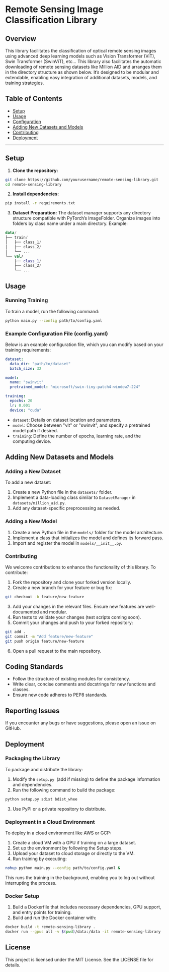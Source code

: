 # Remote Sensing Image Classification Library

## Overview
This library facilitates the classification of optical remote sensing images using advanced deep learning models such as Vision Transformer (ViT), Swin Transformer (SwinViT), etc... This library also facilitates the automatic downloading of remote sensing datasets like Million AID and arranges them in the directory structure as shown below. It’s designed to be modular and extendable, enabling easy integration of additional datasets, models, and training strategies.

## Table of Contents
- [Setup](#setup)
- [Usage](#usage)
- [Configuration](#configuration)
- [Adding New Datasets and Models](#adding-new-datasets-and-models)
- [Contributing](#contributing)
- [Deployment](#deployment)

---

## Setup

1. **Clone the repository:**
```bash
git clone https://github.com/yourusername/remote-sensing-library.git
cd remote-sensing-library
```

2. **Install dependencies:**
```bash
pip install -r requirements.txt
```

3. **Dataset Preparation:**
The dataset manager supports any directory structure compatible with PyTorch’s ImageFolder. Organize images into folders by class name under a main directory.
Example:
```kotlin
data/
├── train/
│   ├── class_1/
│   ├── class_2/
│   └── ...
└── val/
    ├── class_1/
    ├── class_2/
    └── ...
```

## Usage
### Running Training
To train a model, run the following command:
```bash
python main.py --config path/to/config.yaml
```
### Example Configuration File (config.yaml)
Below is an example configuration file, which you can modify based on your training requirements:
```yaml
dataset:
  data_dir: "path/to/dataset"
  batch_size: 32

model:
  name: "swinvit"
  pretrained_model: "microsoft/swin-tiny-patch4-window7-224"

training:
  epochs: 20
  lr: 0.001
  device: "cuda"
```
* ```dataset```: Details on dataset location and parameters.
* ```model```: Choose between "vit" or "swinvit", and specify a pretrained model path if desired.
* ```training```: Define the number of epochs, learning rate, and the computing device.

## Adding New Datasets and Models
### Adding a New Dataset
To add a new dataset:

1. Create a new Python file in the ```datasets/``` folder.
2. Implement a data-loading class similar to ```DatasetManager``` in ```datasets/million_aid.py```.
3. Add any dataset-specific preprocessing as needed.

### Adding a New Model
1. Create a new Python file in the ```models/``` folder for the model architecture.
2. Implement a class that initializes the model and defines its forward pass.
3. Import and register the model in ```models/__init__.py```.

### Contributing
We welcome contributions to enhance the functionality of this library. To contribute:

1. Fork the repository and clone your forked version locally.
2. Create a new branch for your feature or bug fix:
```bash
git checkout -b feature/new-feature
```
3. Add your changes in the relevant files. Ensure new features are well-documented and modular.
4. Run tests to validate your changes (test scripts coming soon).
5. Commit your changes and push to your forked repository:
```bash
git add .
git commit -m "Add feature/new-feature"
git push origin feature/new-feature
```
6. Open a pull request to the main repository.

## Coding Standards
* Follow the structure of existing modules for consistency.
* Write clear, concise comments and docstrings for new functions and classes.
* Ensure new code adheres to PEP8 standards.

## Reporting Issues
If you encounter any bugs or have suggestions, please open an issue on GitHub.

## Deployment
### Packaging the Library
To package and distribute the library:

1. Modify the ```setup.py ```(add if missing) to define the package information and dependencies.
2. Run the following command to build the package:
```bash
python setup.py sdist bdist_whee
```
3. Use PyPI or a private repository to distribute.

### Deployment in a Cloud Environment
To deploy in a cloud environment like AWS or GCP:

1. Create a cloud VM with a GPU if training on a large dataset.
2. Set up the environment by following the Setup steps.
3. Upload your dataset to cloud storage or directly to the VM.
4. Run training by executing:
```bash
nohup python main.py --config path/to/config.yaml &
```
This runs the training in the background, enabling you to log out without interrupting the process.

### Docker Setup
1. Build a Dockerfile that includes necessary dependencies, GPU support, and entry points for training.
2. Build and run the Docker container with:
```bash
docker build -t remote-sensing-library .
docker run --gpus all -v $(pwd)/data:/data -it remote-sensing-library
```
## License
This project is licensed under the MIT License. See the LICENSE file for details.